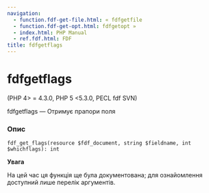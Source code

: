 ```yaml
---
navigation:
  - function.fdf-get-file.html: « fdfgetfile
  - function.fdf-get-opt.html: fdfgetopt »
  - index.html: PHP Manual
  - ref.fdf.html: FDF
title: fdfgetflags
---
```

# fdfgetflags

(PHP 4> = 4.3.0, PHP 5 <5.3.0, PECL fdf SVN)

fdfgetflags — Отримує прапори поля

### Опис

```methodsynopsis
fdf_get_flags(resource $fdf_document, string $fieldname, int $whichflags): int
```

**Увага**

На цей час ця функція ще була документована; для ознайомлення доступний лише перелік аргументів.
